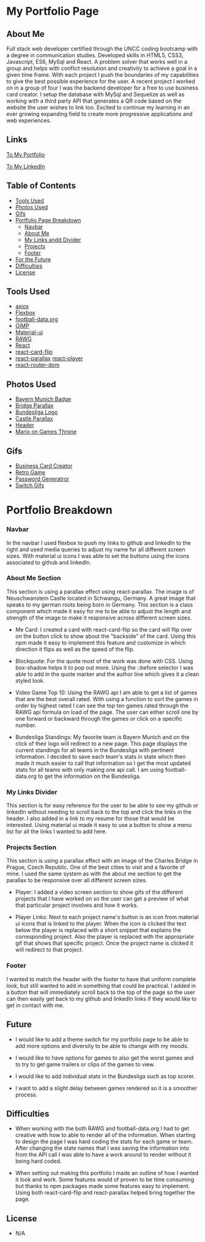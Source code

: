 # My Portfolio Page

## About Me

Full stack web developer certified through the UNCC coding bootcamp with a degree in communication studies. Developed skills in HTML5, CSS3, Javascript, ES6, MySql and React. A problem solver that works well in a group and helps with conflict resolution and creativity to achieve a goal in a given time frame. With each project I push the boundaries of my capabilities to give the best possible experience for the user. A recent project I worked on in a group of four I was the backend developer for a free to use business card creator. I setup the database with MySql and Sequelize as well as working with a third party API that generates a QR code based on the website the user wishes to link too. Excited to continue my learning in an ever growing expanding field to create more progressive applications and web experiences.

## Links

[To My Portfolio](https://mrtrpak-portfolio.herokuapp.com/)

[To My LinkedIn](https://www.linkedin.com/in/michael-trpak/)

## Table of Contents

- [Tools Used](#Tools-Used)
- [Photos Used](#Photos-Used)
- [Gifs](#Gifs)
- [Portfolio Page Breakdown](#Portfolio-Breakdown)
  * [Navbar](#Navbar)
  * [About Me](#About-Me-Section)
  * [My Links andd Divider](#My-Links-Divider)
  * [Projects](#Projects-Section)
  * [Footer](#Footer)
- [For the Future](#Future)
- [Difficulties](#Difficulties)
- [License](#License)

## Tools Used

- [axios](https://www.npmjs.com/package/axios)
- [Flexbox](https://yoksel.github.io/flex-cheatsheet/#align-items)
- [football-data.org](https://www.football-data.org/documentation/api)
- [GIMP](https://www.gimp.org/)
- [Material-ui](https://material-ui.com/)
- [RAWG](https://rawg.io/apidocs)
- [React](https://reactjs.org/)
- [react-card-flip](https://www.npmjs.com/package/react-card-flip)
- [react-parallax](https://www.npmjs.com/package/react-parallax)
[react-player](https://www.npmjs.com/package/react-player)
- [react-router-dom](https://www.npmjs.com/package/react-router-dom)

## Photos Used

- [Bayern Munich Badge](https://img.fcbayern.com/image/upload/f_auto,q_auto/t_productstage/eCommerce/produkte/20550/aufnaeher-logo.png)
- [Bridge Parallax](https://unsplash.com/photos/q0AtbGIOb5k)
- [Bundesliga Logo](https://lh3.googleusercontent.com/proxy/ink1CpRH4fLbp5jaM7JM-5lNNupXg2VtA7Mu50dJAFMr_MOPFBvtgDGbEe5UKjaUa31fYp4QhBLed3BBothYA9C2N2Myh6vkO4BXtJ7IJVdvK8U9VlB8d9EOBdn_H6qIlmqP_168VOTBiEo)
- [Castle Parallax](https://unsplash.com/photos/IZunjrb3soo)
- [Header](https://unsplash.com/photos/5fIoyoKlz7A)
- [Mario on Games Throne](https://i.kym-cdn.com/photos/images/original/000/423/515/f35.jpg)

## Gifs

- [Business Card Creator](./src/gifs/businessCard.gif)
- [Retro Game](./src/gifs/game.gif)
- [Password Generatror](./src/gifs/passwordGen.gif)
- [Switch Gifs](./src/gifs/switchGifs.gif)

# Portfolio Breakdown

### Navbar

In the navbar I used flexbox to push my links to github and linkedIn to the right and used media queries to adjust my name for all different screen sizes. With material ui icons I was able to set the buttons using the icons associated to github and linkedIn.

### About Me Section

This section is using a parallax effect using react-parallax. The image is of Neuschwanstein Castle located in Schwangu, Germany. A great image that speaks to my german roots being born in Germany. This section is a class component which made it easy for me to be able to adjust the length and strength of the image to make it responsive across different screen sizes.

  - Me Card: I created a card with react-card-flip so the card will flip over on the button click to show about the "backside" of the card. Using this npm made it easy to implement this feature and customize in which direction it flips as well as the speed of the flip.

  - Blockquote: For the quote most of the work was done with CSS. Using box-shadow helps it to pop out more. Using the ::before selector I was able to add in the quote marker and the author line which gives it a clean styled look. 

  - Video Game Top 10: Using the RAWG api I am able to get a list of games that are the best overall rated. With using a function to sort the games in order by highest rated I can see the top ten games rated through the RAWG api formula on load of the page. The user can either scroll one by one forward or backward through the games or click on a specific number. 

  - Bundesliga Standings: My favorite team is Bayern Munich and on the click of their logo will redirect to a new page. This page displays the current standings for all teams in the Bundesliga with pertinent information. I decided to save each team's stats in state which then made it much easier to call that information so I get the most updated stats for all teams with only making one api call. I am using football-data.org to get the information on the Bundesliga.

### My Links Divider

This section is for easy reference for the user to be able to see my github or linkedIn without needing to scroll back to the top and click the links in the header. I also added in a link to my resume for those that would be interested. Using material ui made it easy to use a button to show a menu list for all the links I wanted to add here.

### Projects Section

This section is using a parallax effect with an image of the Charles Bridge in Prague, Czech Republic. One of the best cities to visit and a favorite of mine. I used the same system as with the about me section to get the parallax to be responsive over all different screen sizes.

  - Player: I added a video screen section to show gifs of the different projects that I have worked on so the user can get a preview of what that particular project involves and how it works.

  - Player Links: Next to each project name's button is an icon from material ui icons that is linked to the player. When the icon is clicked the text below the player is replaced with a short snippet that explains the corresponding project. Also the player is replaced with the appropriate gif that shows that specific project. Once the project name is clicked it will redirect to that project.

### Footer

I wanted to match the header with the footer to have that uniform complete look, but still wanted to add in something that could be practical. I added in a button that will immediately scroll back to the top of the page so the user can then easily get back to my github and linkedIn links if they would like to get in contact with me.

## Future 

- I would like to add a theme switch for my portfolio page to be able to add more options and diversity to be able to change with my moods.

- I would like to have options for games to also get the worst games and to try to get game trailers or clips of the games to view.

- I would like to add individual stats in the Bundesliga such as top scorer.

- I want to add a slight delay between games rendered so it is a smoother process. 

## Difficulties

- When working with the both RAWG and football-data.org I had to get creative with how to able to render all of the information. When starting to design the page I was hard coding the stats for each game or team. After changing the state names that I was saving the information into from the API call I was able to have a work around to render without it being hard coded. 

- When setting out making this portfolio I made an outline of how I wanted it look and work. Some features would of proven to be time consuming but thanks to npm packages made some features easy to implement. Using both react-card-flip and react-parallax helped bring together the page.

## License

- N/A
